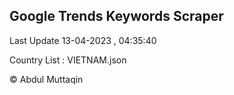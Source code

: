 

## Google Trends Keywords Scraper 
 
Last Update 13-04-2023 , 04:35:40

Country List :
VIETNAM.json



© Abdul Muttaqin 
